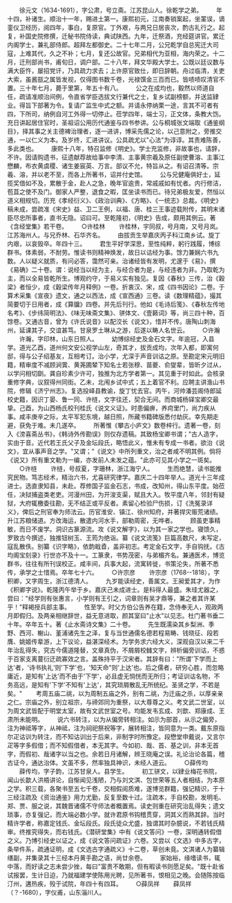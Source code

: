 <!-- { "loadSidebar": true } -->
　　徐元文（1634-1691），字公肃，号立斋。江苏昆山人。徐乾学之弟。
　　年十四，补诸生。顺治十一年，赐进土第一。康熙初元，江南奏销案起，坐罣误，谪銮仪卫经历，阅四年，事白，复原官。丁外艰，与两兄日居丧次，酌古礼行之。起复，补国史院修撰，迁秘书院侍读，典试陕西。九年，迁祭酒，充经筵讲官。累迁内阁学士，兼礼部侍郎。超拜左都御史。二十七年二月，公兄乾学自总宪迁大司寇，上难其代，久之不补；七月，复还公故官。兄弟相代为亚相，海内荣之。十二月，迁刑部尚书，甫旬日，调户部。二十八年，拜文华殿大学士。公既以廷议数与满大臣忤，屡招党讦，乃具疏力求去；上许原官致仕，即日辞朝。舟过临清，关吏大索，虽酱瓿之属皆发视，仅得图书数千卷，光禄馔金三百而已。皆啧啧叹清官不置。三十年七月，薨于里第，年五十有八。
　　公之在成均也，毅然以师道自任，疏请准顺治间例，令直省学臣选拔文行兼代之士，复乡试副榜额，并送监肄业。得旨下部著为令。复请广监生中式之额。并请永停纳栗一途，言其不可者有四，下所司，纳例自河工外得一切停止。莅学四年，端士习，正文体，条教大饬。充日讲起居住官时，圣祖诏公用历代通鉴与四书参讲。公与桐城张文端取《通鉴纲目》，择其事之关主德裨治理者，逐一进讲，博采先儒之论，以己意附之，旁推交通，一以仁义为本。及岁终，汇进讲议。公具疏尤以"心法"为谆谆。其责难陈善，多此类也。
　　康熙十八年，特召监修《明史》。学士充监修，非故事也，请辞，不许。因请购遗书，征遗献荐故给事中李清、主事黄宗羲及原任副使曹溶、主事江懋麟，布衣黄虞稷、诸生姜宸英、万言。部议不允，特旨从之。有诏召清等。宗羲、溶，并以老不至，而各上所著书，诏并付史馆。
　　公与兄健庵俱好士，延揽奖借如不及，累散于金，赴人之急，晚年官逾贵，常戚戚如有忧者。内行修洁，苞苴之使不及门。御家人严整，退食之暇，匡坐读书而已。待兄弟极友爱，然恒以道义相规切。历充《孝经衍义》、《政治训典》、《方略》、《一统志》总裁。《明史》稿未成，尝疏准《宋史》益、卫二王例，以福、唐、桂三王事迹载附传，其明末诸臣尽忠所事者，直书无隐。诏曰可。至乾隆初，《明史》告成，颇用其例云。著《含经堂集》若干卷。
　　○许桂林
　　许桂林，宇同叔，号月南，又号月岚。江苏海州人。与兄乔林、石华齐名。
　　由拔贡生举嘉庆丙子科江南乡试。旋丁内艰，以哀毁卒。年四十三。
　　君生平好学深思，至性纯粹，躬行践履，博综群书。体素弱，不耐劳。惟读书则精神焕发，故日以诂经为事。馀力兼娴六书九数。人以疑义就质，有问必答，霭然可亲。治诸经皆有发明，尤邃于《易》，撰《易确》二十卷。谓：说经当以经为主，与经合者为是，与经违者为非。乃取乾为主，而以全易皆乾所生。博观约守，于易义实有独见。复因《春秋》三传，治《穀梁》者恒少，成《穀梁传年月释例》一卷。折衷汉、宋，成《四书因论》二卷。于算术采集《宣夜》遗文，通之以西法，成《宣西通》三卷。读《数理精蕴》，撮其简要切于日用者，成《算牖》四卷。并先后刊行。他如《毛诗后笺》、《春秋左传地名考》、《步纬简明法》、《味无味斋文集》、骈体文、《壹籁词》等，尚三四十种，百馀卷。又通古音，曾为《许氏说音》以配洨长《说文》，惜并不传。唐陶山刺海州，延课其子，交谊甚笃。甘泉罗土琳从之游，后遂以畴人名世云。
　　○许瀚
　　许瀚，字印林，山东日照人。
　　幼博综经史及金石文字。年逾冠，入县学。道光乙酉，道州何文安公视学山左，奇其才，拔贡成均，次年入都，即寓何邸，得与公子绍基友，互相考订。治小学，尤深于声音训诂之原。至勘定宋元明旧籍，精审度不减顾涧薲、黄荛圃辇下知名士若张穆、苗夔、俞燮辈，皆昕夕过从，以学问相切劘。龚自珍素少许可，独推为北方学者第一。其见重于时如此。会核录重修字典，议叙得州同街。乙未，北闱乡试中式；五上着官不利。应聘主讲渔山书院，修辑《济宁州志》。复选投峄县教谕，旋丁忧去官。丙午，河帅潘芸阁侍郎延校史籍，因识丁晏、鲁一同、许梿，文字往还，契合无间。而商城杨铎宝卿交最挚。己酉，为山西杨氏校刊桂氏《说文义证》。时患偏痹，养疴里门，尚力疾从事。咸丰庚辛之际，太平军犯东境，越日照，所藏书籍碑版悉付劫灰。幸先期走避，获免于难。未几遂卒。
　　所著惟《攀古小庐文》数卷梓行。遗著一卷，刻入《滂喜斋丛书》，《韩诗外传勘误》则仅存遗稿。其致杨宝卿书谓；"古人造字，实由于音。近代若王氏父子及金坛段氏，略悟此义，惟未有专成一书者。欲治《说文》，宜从事声音之学。"又谓；"《说文》中所列重文，治之者咸不明其例。倘将《说又》所有重文勒为一编，亦发前人未发之蕴。"此亦可见其小学之一斑矣。
　　○许梿
　　许梿，号叔夏，字珊林，浙江海宁人。
　　生而绝慧，读书能推究民物。笃志经术，精治六书，尤喜研究律学。嘉庆二十四年举人。道光十三年成进士。选直隶知县，未赴。荐修国子监金石志，书成，改知州，得山东平度。始莅任，决狱捕盗类老吏。河漫州田，为开浚支渠，赋且大入。牧平度八年，邻封有疑狱，大府辄檄委往勘，无不结正或平反者。素留心检验尸伤损，订《洗冤录详义》，俾后之刑官奉为师法云。历官淮安、镇江、徐州知府，并著捍灾赈荒诸绩。升江苏粮储道。方改海运，散遣内河水手，部勒周密，无哗者。
　　顾虽吏事精敏，而日不废学。洞识古篆源流。攻《说文解字》，以为其一家之学也。寝馈久，罗致古今撰述，独推钮树玉、王筠为绝诣。纂《说文流笺》巨篇高数尺，未写定，寇乱散佚。别纂《识字略》，依韵戢孴，盖非初志。考定金石文字，手自钩抚。《古均阁宝刻录》行世亦不及十一。工篆隶，书势茂密，与弟楣齐名。兼通医术，博览群书，往往有所刊误校正。咸丰间，兵事大起，流寓转徙，书策沦失，所著不悉传，承学之士惜焉。卒年七十六。
　　○许宗彦
　　许宗彦（1768--1818），字积卿，又字周生，浙江德清人。
　　九岁能读经史，善属文。王昶爱其才，为作《积卿字说》。乾隆丙午举于乡。嘉庆己未成进士。是科得人最盛。朱珪尤器之，尝曰："经学则有张惠言，小学则有王引之，词章则有吴才鼎等，兼之者其许某乎！"释褐授兵部主事。
　　性至学。时父方伯公告养在籍，念侍奉无人，观政两月即假归。及两亲相继辞世，益无意进取，颜其室曰"止水"以见志。杜门著书垂二十年。卒年五十。著《止水斋诗文集》二十卷。
　　先生既濡染其乡梨洲、季野、西河、榭山、堇浦诸先生之泽，复与当世通儒名德若程易畴、钱晓征、段若膺、姚姬传辈游，上下议论，益湛深经术。为学务求六经大义，深观自汉以来二千年治乱得失，究古今儒道隆替，文章真伪，不屑屑校雠文字，辨析偏旁训诂，不惑于百家支离蔓衍迂疏寡效之言。盖殊持平于汉宋者。其辞有曰："所谓'下学而上达'者，'诗书执礼'则'下学'也，'知天命"则'上达'也。后之儒者，研穷心胜，而忽略庸近，是知有'上达'而不由于'下学'，必且虚无惝恍而无所归；考证训诂名物，不务高远，是知有'下学'不知有'上达'，其究琐屑散乱无所统纪。圣贤之学，不若是矣。"
　　考周五庙二祧，以为周制五庙之外，别有二祧，为迁庙之杀，以厚亲亲之仁。宗庙之外，别立祖宗，与禘郊同为重祭，以大尊尊之义。考文武二世室，以为周文武皆配于明堂太室，故有文武世室之号。均能发韦玄成、刘歆、郑康成、王肃所未能明。
　　说六书转注，以为从偏旁转相注。如示为部首，从示之偏旁，注为神祗等字，从神祗，注为祠祀祭祝等字，展转相注，皆同意为一类。戴东原指尔疋诂训为转注，而不知诂训出于后来，非制字时所豫定。段懋堂申戴说，又言尔疋等字多假借；而不知假借者，本无其字。今如初、哉、首、基之训，非本无首字，而假初、哉诸字以当之也。余若日月诸解，辨王晓庵之误。礼论治论各篇，稽古证今，通达治体。文虽不多，然率独具神识，未经人道云。
　　○薛传均
　　薛传均，字子韵，江苏甘泉人。县学生。
　　初工骈文，以肄业梅花书院，闻山长歙人洪梧讲论，自惭闻见浅陋，乃与刘文淇、包世荣等五人者相结，为本原之学。积三载，各聚书至五七千卷，交相假阅质难，遂博览群籍，强记精识，于十三经注疏及《资治通鉴》用力尤勤，反复至数十过。注疏本，手自校勘，发明毛、郑、贾、服之说，其魏晋诸儒不守师法者概置焉。读史则重在研究治乱得失；遗文琐事，亦复强记，而大端必数小学。就许君原书钩稽贯穿，洞其义而熟其辞。当时精许学者，称嘉定钱氏、金坛段氏。段氏徒众尤盛，独谓其时杂臆说，不若钱氏精审。终推究得失，而右钱氏。《潜研堂集》中有《说文答问》一卷，深明通转假借之义。乃博引经史以证之，成《说文答问疏证》六卷。又尝以《文选》中多古字，条举件系，疏通证明，成《文选古字通疏义》十二卷，草创未竟。文淇诸人为纂辑缮副，并集录其十三经本丹黄手勘之语，尚廿余卷。
　　家始裕，缘嗜读书，辄中落，而好读之志未尝少挫，每曰"富贵不敢期，但有暇读书则愿足矣。"既十赴省试报罢，生计日迫，乃就福建学使陈用光聘，见所著书，恨相见之晚。会随陈按临汀州，遘热疾，殁于试院，年四十有四耳。
　　○薛凤祥
　　薛凤祥（？-1680），字仪甫，山东淄川人。
